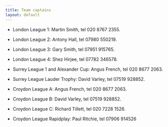 ```yaml
---
title: Team captains
layout: default
---
```


* London League 1: Martin Smith, tel 020 8767 2355.

* London League 2: Antony Hall, tel 07980 550219.

* London League 3: Gary Smith, tel 07951 915765.

* London League 4: Shez Hirjee, tel 07782 346578.

* Surrey League 1 and Alexander Cup: Angus French, tel 020 8677 2063.

* Surrey League Lauder Trophy: David Varley, tel 07519 928852.

* Croydon League A: Angus French, tel 020 8677 2063.

* Croydon League B: David Varley, tel 07519 928852.

* Croydon League C: Richard Tillett, tel 020 7228 1526.

* Croydon League Rapidplay: Paul Ritchie, tel 07906 914526
